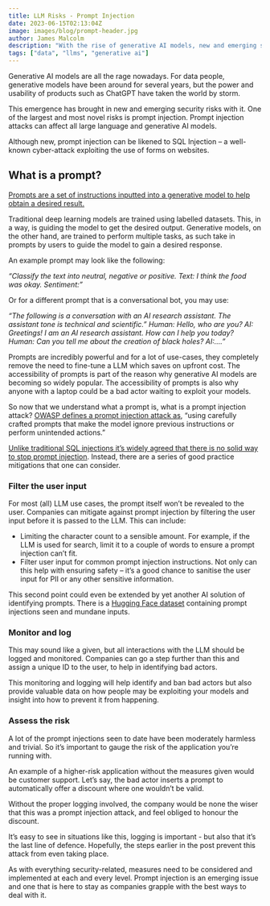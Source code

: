 ```yaml
---
title: LLM Risks - Prompt Injection
date: 2023-06-15T02:13:04Z
image: images/blog/prompt-header.jpg
author: James Malcolm
description: "With the rise of generative AI models, new and emerging security risks. One of the largest and novel risks is Prompt Injection. We take a look a couple of mitigations on how to make AI safer."
tags: ["data", "llms", "generative ai"]
---
```


Generative AI models are all the rage nowadays. For data people, generative models have been around for several years, but the power and usability of products such as ChatGPT have taken the world by storm.

This emergence has brought in new and emerging security risks with it. One of the largest and most novel risks is prompt injection. Prompt injection attacks can affect all large language and generative AI models.

Although new, prompt injection can be likened to SQL Injection – a well-known cyber-attack exploiting the use of forms on websites.

## What is a prompt?


[Prompts are a set of instructions inputted into a generative model to help obtain a desired result.](https://news.microsoft.com/source/features/ai/the-art-of-the-prompt-how-to-get-the-best-out-of-generative-ai/)

Traditional deep learning models are trained using labelled datasets. This, in a way, is guiding the model to get the desired output. Generative models, on the other hand, are trained to perform multiple tasks, as such take in prompts by users to guide the model to gain a desired response.

An example prompt may look like the following:

*“Classify the text into neutral, negative or positive.
Text: I think the food was okay.
Sentiment:”*

Or for a different prompt that is a conversational bot, you may use:

*“The following is a conversation with an AI research assistant. The assistant tone is technical and scientific.”
Human: Hello, who are you?
AI: Greetings! I am an AI research assistant. How can I help you today?
Human: Can you tell me about the creation of black holes?
AI:….”*

Prompts are incredibly powerful and for a lot of use-cases, they completely remove the need to fine-tune a LLM which saves on upfront cost. The accessibility of prompts is part of the reason why generative AI models are becoming so widely popular. The accessibility of prompts is also why anyone with a laptop could be a bad actor waiting to exploit your models.

So now that we understand what a prompt is, what is a prompt injection attack?
[OWASP defines a prompt injection attack as](https://owasp.org/www-project-top-10-for-large-language-model-applications/descriptions/Prompt_Injection.html), “using carefully crafted prompts that make the model ignore previous instructions or perform unintended actions.”

[Unlike traditional SQL injections it’s widely agreed that there is no solid way to stop prompt injection](https://simonwillison.net/2022/Sep/16/prompt-injection-solutions/). Instead, there are a series of good practice mitigations that one can consider.

### Filter the user input

For most (all) LLM use cases, the prompt itself won’t be revealed to the user. Companies can mitigate against prompt injection by filtering the user input before it is passed to the LLM. This can include:

* Limiting the character count to a sensible amount. For example, if the LLM is used for search, limit it to a couple of words to ensure a prompt injection can’t fit.
* Filter user input for common prompt injection instructions.
Not only can this help with ensuring safety – it’s a good chance to sanitise the user input for PII or any other sensitive information.

This second point could even be extended by yet another AI solution of identifying prompts. There is a [Hugging Face dataset](https://huggingface.co/datasets/deepset/prompt-injections) containing prompt injections seen and mundane inputs.

### Monitor and log

This may sound like a given, but all interactions with the LLM should be logged and monitored. Companies can go a step further than this and assign a unique ID to the user, to help in identifying bad actors.

This monitoring and logging will help identify and ban bad actors but also provide valuable data on how people may be exploiting your models and insight into how to prevent it from happening.

### Assess the risk

A lot of the prompt injections seen to date have been moderately harmless and trivial. So it’s important to gauge the risk of the application you’re running with.

An example of a higher-risk application without the measures given would be customer support. Let’s say, the bad actor inserts a prompt to automatically offer a discount where one wouldn’t be valid.

Without the proper logging involved, the company would be none the wiser that this was a prompt injection attack, and feel obliged to honour the discount.

It’s easy to see in situations like this, logging is important - but also that it’s the last line of defence. Hopefully, the steps earlier in the post prevent this attack from even taking place.

As with everything security-related, measures need to be considered and implemented at each and every level. Prompt injection is an emerging issue and one that is here to stay as companies grapple with the best ways to deal with it.
